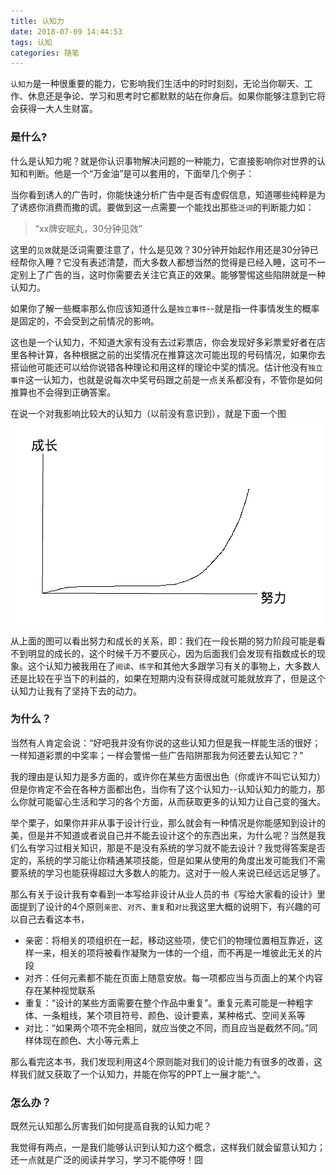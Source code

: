 ```yaml
---
title: 认知力
date: 2018-07-09 14:44:53
tags: 认知
categories: 随笔
---
```

`认知力`是一种很重要的能力，它影响我们生活中的时时刻刻，无论当你聊天、工作、休息还是争论、学习和思考时它都默默的站在你身后。如果你能够注意到它将会获得一大人生财富。

### 是什么?

什么是认知力呢？就是你认识事物解决问题的一种能力，它直接影响你对世界的认知和判断。他是一个“万金油”是可以套用的，下面举几个例子：

当你看到诱人的广告时，你能快速分析广告中是否有虚假信息，知道哪些纯粹是为了诱惑你消费而撒的谎。要做到这一点需要一个能找出那些`泛词`的判断能力如：
> “xx牌安眠丸，30分钟见效”

这里的`见效`就是泛词需要注意了，什么是见效？30分钟开始起作用还是30分钟已经帮你入睡？它没有表述清楚，而大多数人都想当然的觉得是已经入睡，这可不一定别上了广告的当，这时你需要去关注它真正的效果。能够警惕这些陷阱就是一种认知力。

如果你了解一些概率那么你应该知道什么是`独立事件`--就是指一件事情发生的概率是固定的，不会受到之前情况的影响。

这也是一个认知力，不知道大家有没有去过彩票店，你会发现好多彩票爱好者在店里各种计算，各种根据之前的出奖情况在推算这次可能出现的号码情况，如果你去搭讪他可能还可以给你说错各种理论和用这样的理论中奖的情况。估计他没有`独立事件`这一认知力，也就是说每次中奖号码跟之前是一点关系都没有，不管你是如何推算也不会得到正确答案。

在说一个对我影响比较大的认知力（以前没有意识到），就是下面一个图
![认知](认知力/努力成长图.png)

从上面的图可以看出努力和成长的关系，即：我们在一段长期的努力阶段可能是看不到明显的成长的，这个时候千万不要灰心，因为后面我们会发现有指数成长的现象。这个认知力被我用在了`阅读`、`练字`和其他大多跟学习有关的事物上，大多数人还是比较在乎当下的利益的，如果在短期内没有获得成就可能就放弃了，但是这个认知力让我有了坚持下去的动力。

### 为什么？

当然有人肯定会说：“好吧我并没有你说的这些认知力但是我一样能生活的很好；一样知道彩票的中奖率；一样会警惕一些广告陷阱那我为何还要去认知它？”

我的理由是认知力是多方面的，或许你在某些方面很出色（你或许不叫它认知力）但是你肯定不会在各种方面都出色，当你有了这个认知力--认知认知力的能力，那么你就可能留心生活和学习的各个方面，从而获取更多的认知力让自己变的强大。

举个栗子，如果你并非从事于设计行业，那么就会有一种情况是你能感知到设计的美，但是并不知道或者说自己并不能去设计这个的东西出来，为什么呢？当然是我们么有学习过相关知识，那是不是没有系统的学习就不能去设计？我觉得答案是否定的，系统的学习能让你精通某项技能，但是如果从使用的角度出发可能我们不需要系统的学习也能获得超过大多数人的能力。这对于一般人来说已经远远足够了。

那么有关于设计我有幸看到一本写给非设计从业人员的书《写给大家看的设计》里面提到了设计的4个原则`亲密`、`对齐`、`重复`和`对比`我这里大概的说明下，有兴趣的可以自己去看这本书，

* 亲密：将相关的项组织在一起，移动这些项，使它们的物理位置相互靠近，这样一来，相关的项将被看作凝聚为一体的一个组，而不再是一堆彼此无关的片段
* 对齐：任何元素都不能在页面上随意安放。每一项都应当与页面上的某个内容存在某种视觉联系
* 重复：“设计的某些方面需要在整个作品中重复”。重复元素可能是一种粗字体、一条粗线，某个项目符号、颜色、设计要素，某种格式、空间关系等
* 对比：“如果两个项不完全相同，就应当使之不同，而且应当是截然不同。”同样体现在颜色、大小等元素上

那么看完这本书，我们发现利用这4个原则能对我们的设计能力有很多的改善，这样我们就又获取了一个认知力，并能在你写的PPT上一展才能^_^。

### 怎么办？

既然元认知那么厉害我们如何提高自我的认知力呢？

我觉得有两点，一是我们能够认识到认知力这个概念，这样我们就会留意认知力；还一点就是广泛的阅读并学习，学习不能停呀！囧
